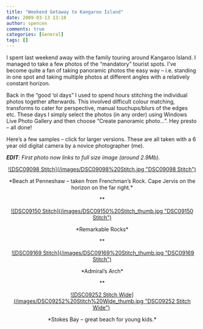 ```yaml
---
title: "Weekend Getaway to Kangaroo Island"
date: 2009-03-13 13:18
author: spencen
comments: true
categories: [General]
tags: []
---
```


I spent last weekend away with the family touring around Kangaroo Island. I managed to take a few photos of the “mandatory” tourist spots. I’ve become quite a fan of taking panoramic photos the easy way – i.e. standing in one spot and taking multiple photos at different angles with a relatively constant horizon.
  

Back in the “good ‘ol days” I used to spend hours stitching the individual photos together afterwards. This involved difficult colour matching, transforms to cater for perspective, manual touchups/blurs of the edges etc. These days I simply select the photos (in any order) using Windows Live Photo Gallery and then choose “Create panoramic photo…”. Hey presto – all done!
  

Here’s a few samples – click for larger versions. These are all taken with a 6 year old digital camera by a novice photographer (me).
  

***EDIT**: First photo now links to full size image (around 2.9Mb).*
  <p align="center"><a href="http://photos.spencen.com/images/A_9/7/5/7/7579/abzu4er1.jpg" target="_blank">![DSC09098 Stitch](/images/DSC09098%20Stitch.jpg "DSC09098 Stitch")</a> 
  <p align="center">*Beach at Penneshaw – taken from Frenchman’s Rock. Cape Jervis on the horizon on the far right.*
  <p align="center">**
  <p align="center"><a href="/images/DSC09150%20Stitch_2.jpg" target="_blank">![DSC09150 Stitch](/images/DSC09150%20Stitch_thumb.jpg "DSC09150 Stitch")</a>
  <p align="center">*Remarkable Rocks*
  <p align="center">**
  <p align="center">&#160;<a href="/images/DSC09169%20Stitch_2.jpg" target="_blank">![DSC09169 Stitch](/images/DSC09169%20Stitch_thumb.jpg "DSC09169 Stitch")</a>
  <p align="center">*Admiral’s Arch*
  <p align="center">**
  <p align="center"><a href="/images/DSC09252%20Stitch%20Wide_2.jpg" target="_blank">![DSC09252 Stitch Wide](/images/DSC09252%20Stitch%20Wide_thumb.jpg "DSC09252 Stitch Wide")</a>&#160;
  <p align="center">*Stokes Bay – great beach for young kids.*
  <p align="center">


